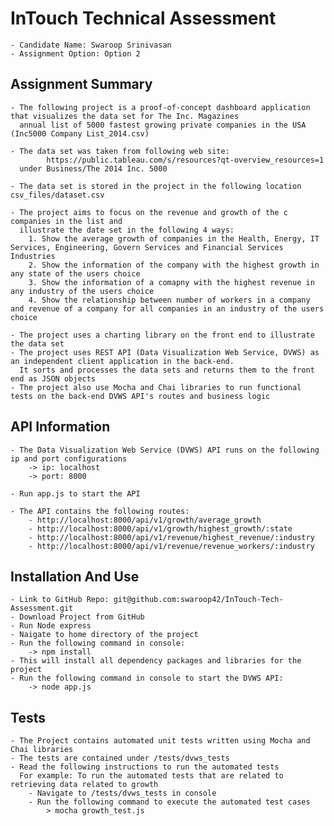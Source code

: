 # InTouch Technical Assessment
	- Candidate Name: Swaroop Srinivasan
	- Assignment Option: Option 2
	
## Assignment Summary
 	- The following project is a proof-of-concept dashboard application that visualizes the data set for The Inc. Magazines
	  annual list of 5000 fastest growing private companies in the USA (Inc5000 Company List_2014.csv)
	
	- The data set was taken from following web site: 
			https://public.tableau.com/s/resources?qt-overview_resources=1 
	  under Business/The 2014 Inc. 5000
	  
	- The data set is stored in the project in the following location csv_files/dataset.csv
	  
	- The project aims to focus on the revenue and growth of the c companies in the list and 
	  illustrate the date set in the following 4 ways:
		1. Show the average growth of companies in the Health, Energy, IT Services, Engineering, Govern Services and Financial Services Industries
		2. Show the information of the company with the highest growth in any state of the users choice
		3. Show the information of a comapny with the highest revenue in any industry of the users choice
		4. Show the relationship between number of workers in a company and revenue of a company for all companies in an industry of the users choice
	
	- The project uses a charting library on the front end to illustrate the data set	
	- The project uses REST API (Data Visualization Web Service, DVWS) as an independent client application in the back-end. 
	  It sorts and processes the data sets and returns them to the front end as JSON objects
	- The project also use Mocha and Chai libraries to run functional tests on the back-end DVWS API's routes and business logic

## API Information
	- The Data Visualization Web Service (DVWS) API runs on the following ip and port configurations
		-> ip: localhost
		-> port: 8000
		
	- Run app.js to start the API
	
	- The API contains the following routes:
		- http://localhost:8000/api/v1/growth/average_growth
		- http://localhost:8000/api/v1/growth/highest_growth/:state
		- http://localhost:8000/api/v1/revenue/highest_revenue/:industry
		- http://localhost:8000/api/v1/revenue/revenue_workers/:industry
	
	  
## Installation And Use
	- Link to GitHub Repo: git@github.com:swaroop42/InTouch-Tech-Assessment.git
	- Download Project from GitHub
	- Run Node express
	- Naigate to home directory of the project
	- Run the following command in console: 
		-> npm install  
	- This will install all dependency packages and libraries for the project
	- Run the following command in console to start the DVWS API: 
		-> node app.js 

## Tests
	- The Project contains automated unit tests written using Mocha and Chai libraries 
	- The tests are contained under /tests/dvws_tests
	- Read the following instructions to run the automated tests
	  For example: To run the automated tests that are related to retrieving data related to growth
		- Navigate to /tests/dvws_tests in console
		- Run the following command to execute the automated test cases
			> mocha growth_test.js
			